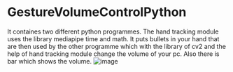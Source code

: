 # GestureVolumeControlPython
It containes two different python programmes. The hand tracking module uses the library mediapipe time and math. It puts bullets in your hand that are then used by the other programme which with the library of cv2 and the help of hand tracking module change the volume of your pc. Also there is bar which shows the volume.
![image](https://github.com/user-attachments/assets/75510fd4-a512-44f3-b049-09d23c704493)
